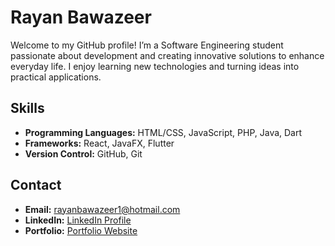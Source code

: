 # Rayan Bawazeer

Welcome to my GitHub profile! I’m a Software Engineering student passionate about development and creating innovative solutions to enhance everyday life. I enjoy learning new technologies and turning ideas into practical applications.

## Skills

- **Programming Languages:** HTML/CSS, JavaScript, PHP, Java, Dart
- **Frameworks:** React, JavaFX, Flutter
- **Version Control:** GitHub, Git

## Contact

- **Email:** [rayanbawazeer1@hotmail.com](mailto:rayanbawazeer1@hotmail.com)
- **LinkedIn:** [LinkedIn Profile](https://www.linkedin.com/in/rayansb1)
- **Portfolio:** [Portfolio Website](https://rayanbawazeer.netlify.app)
